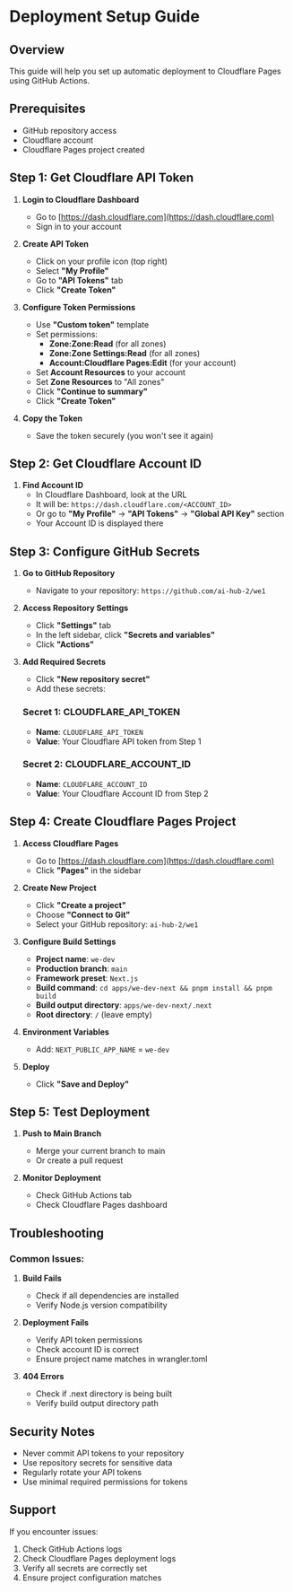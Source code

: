 # Deployment Setup Guide

## Overview
This guide will help you set up automatic deployment to Cloudflare Pages using GitHub Actions.

## Prerequisites
- GitHub repository access
- Cloudflare account
- Cloudflare Pages project created

## Step 1: Get Cloudflare API Token

1. **Login to Cloudflare Dashboard**
   - Go to [https://dash.cloudflare.com](https://dash.cloudflare.com)
   - Sign in to your account

2. **Create API Token**
   - Click on your profile icon (top right)
   - Select **"My Profile"**
   - Go to **"API Tokens"** tab
   - Click **"Create Token"**

3. **Configure Token Permissions**
   - Use **"Custom token"** template
   - Set permissions:
     - **Zone:Zone:Read** (for all zones)
     - **Zone:Zone Settings:Read** (for all zones)
     - **Account:Cloudflare Pages:Edit** (for your account)
   - Set **Account Resources** to your account
   - Set **Zone Resources** to "All zones"
   - Click **"Continue to summary"**
   - Click **"Create Token"**

4. **Copy the Token**
   - Save the token securely (you won't see it again)

## Step 2: Get Cloudflare Account ID

1. **Find Account ID**
   - In Cloudflare Dashboard, look at the URL
   - It will be: `https://dash.cloudflare.com/<ACCOUNT_ID>`
   - Or go to **"My Profile"** → **"API Tokens"** → **"Global API Key"** section
   - Your Account ID is displayed there

## Step 3: Configure GitHub Secrets

1. **Go to GitHub Repository**
   - Navigate to your repository: `https://github.com/ai-hub-2/we1`

2. **Access Repository Settings**
   - Click **"Settings"** tab
   - In the left sidebar, click **"Secrets and variables"**
   - Click **"Actions"**

3. **Add Required Secrets**
   - Click **"New repository secret"**
   - Add these secrets:

   ### Secret 1: CLOUDFLARE_API_TOKEN
   - **Name**: `CLOUDFLARE_API_TOKEN`
   - **Value**: Your Cloudflare API token from Step 1

   ### Secret 2: CLOUDFLARE_ACCOUNT_ID
   - **Name**: `CLOUDFLARE_ACCOUNT_ID`
   - **Value**: Your Cloudflare Account ID from Step 2

## Step 4: Create Cloudflare Pages Project

1. **Access Cloudflare Pages**
   - Go to [https://dash.cloudflare.com](https://dash.cloudflare.com)
   - Click **"Pages"** in the sidebar

2. **Create New Project**
   - Click **"Create a project"**
   - Choose **"Connect to Git"**
   - Select your GitHub repository: `ai-hub-2/we1`

3. **Configure Build Settings**
   - **Project name**: `we-dev`
   - **Production branch**: `main`
   - **Framework preset**: `Next.js`
   - **Build command**: `cd apps/we-dev-next && pnpm install && pnpm build`
   - **Build output directory**: `apps/we-dev-next/.next`
   - **Root directory**: `/` (leave empty)

4. **Environment Variables**
   - Add: `NEXT_PUBLIC_APP_NAME` = `we-dev`

5. **Deploy**
   - Click **"Save and Deploy"**

## Step 5: Test Deployment

1. **Push to Main Branch**
   - Merge your current branch to main
   - Or create a pull request

2. **Monitor Deployment**
   - Check GitHub Actions tab
   - Check Cloudflare Pages dashboard

## Troubleshooting

### Common Issues:

1. **Build Fails**
   - Check if all dependencies are installed
   - Verify Node.js version compatibility

2. **Deployment Fails**
   - Verify API token permissions
   - Check account ID is correct
   - Ensure project name matches in wrangler.toml

3. **404 Errors**
   - Check if .next directory is being built
   - Verify build output directory path

## Security Notes

- Never commit API tokens to your repository
- Use repository secrets for sensitive data
- Regularly rotate your API tokens
- Use minimal required permissions for tokens

## Support

If you encounter issues:
1. Check GitHub Actions logs
2. Check Cloudflare Pages deployment logs
3. Verify all secrets are correctly set
4. Ensure project configuration matches